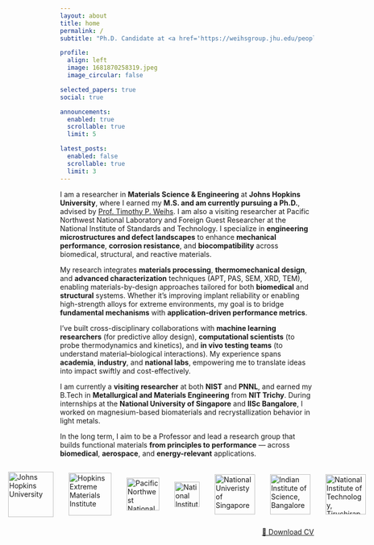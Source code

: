 ```yaml
---
layout: about
title: home
permalink: /
subtitle: "Ph.D. Candidate at <a href='https://weihsgroup.jhu.edu/people/sreenivas-raguraman/'>Johns Hopkins University</a>."

profile:
  align: left
  image: 1681870258319.jpeg
  image_circular: false

selected_papers: true
social: true

announcements:
  enabled: true
  scrollable: true
  limit: 5

latest_posts:
  enabled: false
  scrollable: true
  limit: 3
---
```


I am a researcher in **Materials Science & Engineering** at **Johns Hopkins University**, where I earned my **M.S. and am currently pursuing a Ph.D.**, advised by [Prof. Timothy P. Weihs](https://engineering.jhu.edu/faculty/timothy-weihs/). I am also a visiting researcher at Pacific Northwest National Laboratory and Foreign Guest Researcher at the National Institute of Standards and Technology. I specialize in **engineering microstructures and defect landscapes** to enhance **mechanical performance**, **corrosion resistance**, and **biocompatibility** across biomedical, structural, and reactive materials. 

My research integrates **materials processing**, **thermomechanical design**, and **advanced characterization** techniques (APT, PAS, SEM, XRD, TEM), enabling materials-by-design approaches tailored for both **biomedical** and **structural** systems. Whether it’s improving implant reliability or enabling high-strength alloys for extreme environments, my goal is to bridge **fundamental mechanisms** with **application-driven performance metrics**.

I’ve built cross-disciplinary collaborations with **machine learning researchers** (for predictive alloy design), **computational scientists** (to probe thermodynamics and kinetics), and **in vivo testing teams** (to understand material–biological interactions). My experience spans **academia**, **industry**, and **national labs**, empowering me to translate ideas into impact swiftly and cost-effectively.

I am currently a **visiting researcher** at both **NIST** and **PNNL**, and earned my B.Tech in **Metallurgical and Materials Engineering** from **NIT Trichy**. During internships at the **National University of Singapore** and **IISc Bangalore**, I worked on magnesium-based biomaterials and recrystallization behavior in light metals.

In the long term, I aim to be a Professor and lead a research group that builds functional materials **from principles to performance** — across **biomedical**, **aerospace**, and **energy-relevant** applications.

<!-- Institutional Logos Row -->
<div style="display: flex; justify-content: center; align-items: center; gap: 30px; margin: 2em 0 1em;">
  <img src="{{ '/assets/img/JHU_logo.png' | relative_url }}" alt="Johns Hopkins University" height="90">
  <img src="{{ '/assets/img/HEMI_logo.png' | relative_url }}" alt="Hopkins Extreme Materials Institute" height="85">
  <img src="{{ '/assets/img/PNNL_logo.png' | relative_url }}" alt="Pacific Northwest National Laboratory" height="65">
  <img src="{{ '/assets/img/NIST_logo.png' | relative_url }}" alt="National Institute of Standards and Technology" height="50">
  <img src="{{ '/assets/img/NUS_logo.jpg' | relative_url }}" alt="National Univeristy of Singapore" height="80">
  <img src="{{ '/assets/img/IISC_logo.jpg' | relative_url }}" alt="Indian Institute of Science, Bangalore" height="80">
  <img src="{{ '/assets/img/NITT_logo.png' | relative_url }}" alt="National Institute of Technology, Tiruchirappalli" height="80">
</div>


<div style="margin-top: 1.5em; text-align: right;">
  <a href="https://www.dropbox.com/scl/fo/opzn02fgyyaexllhry4co/AJTkTobCrdFDnp7KKVAs0LA?rlkey=7xby4khfmbcsoo71zlc7v8i8f&dl=1" 
     class="btn btn--primary" 
     target="_blank" 
     rel="noopener noreferrer">
     📄 Download CV
  </a>
</div>


